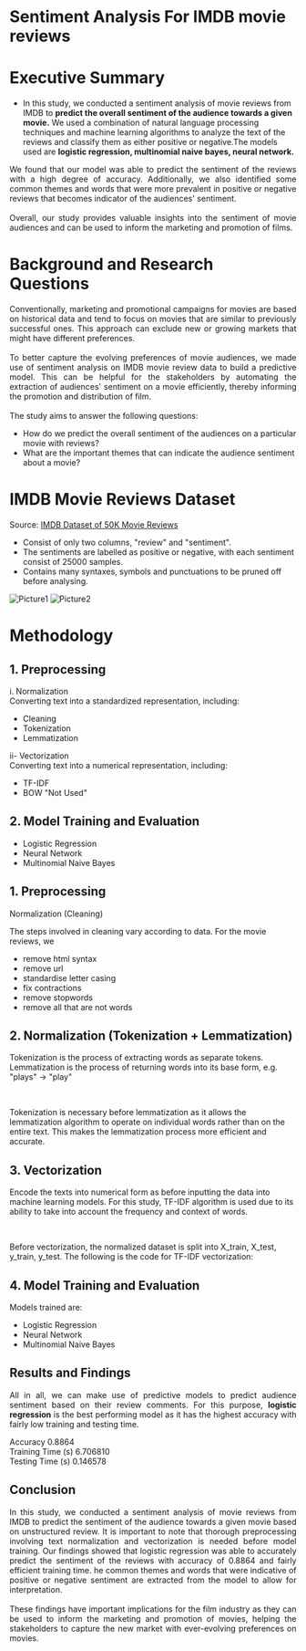 
# Sentiment Analysis For IMDB movie reviews

# Executive Summary

- In this study, we conducted a sentiment analysis of movie 
reviews from IMDB to **predict the overall sentiment of the 
audience towards a given movie.** We used a combination of 
natural language processing techniques and machine learning
algorithms to analyze the text of the reviews and classify 
them as either positive or negative.The models used are 
**logistic regression, multinomial naive bayes, neural network.**

<div align="justify">
We found that our model was able to predict the sentiment of the 
reviews with a high degree of accuracy. Additionally, we also 
identified some common themes and words that were more prevalent 
in positive or negative reviews that becomes indicator of the 
audiences' sentiment.
</div>
<br>
    
<div align="justify">
Overall, our study provides valuable insights into the sentiment
of movie audiences and can be used to inform the marketing and 
promotion of films.
</div>


# Background and Research Questions

<div align="justify">
    Conventionally, marketing and promotional campaigns for movies are
    based on historical data and tend to focus on movies that are
    similar to previously successful ones. This approach can exclude
    new or growing markets that might have different preferences.
</div>
<br>
<div align="justify">
    To better capture the evolving preferences of movie audiences,
    we made use of sentiment analysis on IMDB movie review data to 
    build a predictive model. This can be helpful for the stakeholders
    by automating the extraction of audiences' sentiment on a movie 
    efficiently, thereby informing the promotion and distribution of film.
        </div><br>
    The study aims to answer the following questions:

-   How do we predict the overall sentiment of the audiences on a
    particular movie with reviews?
-   What are the important themes that can indicate the audience
    sentiment about a movie?

# IMDB Movie Reviews Dataset 

Source: [IMDB Dataset of 50K Movie Reviews](https://www.kaggle.com/lakshmi25npathi/imdb-dataset-of-50k-movie-reviews)

-   Consist of only two columns, "review" and "sentiment".
-   The sentiments are labelled as positive or negative, with each
    sentiment consist of 25000 samples.
-   Contains many syntaxes, symbols and punctuations to be pruned off
    before analysing.

![Picture1](https://user-images.githubusercontent.com/126220185/222567838-3e1f5ed9-fcf2-40a1-9ab7-83049c216c27.png)
![Picture2](https://user-images.githubusercontent.com/126220185/222567855-567778c0-c976-4401-93a7-eff0d675658d.png)




# Methodology

## 1. Preprocessing <br>

i.  Normalization <br>
Converting text into a standardized representation, including:
-   Cleaning
-   Tokenization
-   Lemmatization

ii- Vectorization <br>
Converting text into a numerical representation, including:
-   TF-IDF 
-   BOW "Not Used"

## 2. Model Training and Evaluation
-   Logistic Regression
-   Neural Network
-   Multinomial Naive Bayes





## 1. Preprocessing 

Normalization (Cleaning) <br>

The steps involved in cleaning vary according to data. For the movie reviews, we

-   remove html syntax
-   remove url
-   standardise letter casing
-   fix contractions
-   remove stopwords
-   remove all that are not words



## 2. Normalization (Tokenization + Lemmatization) <br>

Tokenization is the process of extracting words as separate tokens.
Lemmatization is the process of returning words into its base form, 
e.g. "plays" -\> "play" 

<br>

Tokenization is necessary before lemmatization as it allows the 
lemmatization algorithm to operate on individual words rather than
on the entire text. This makes the lemmatization process more efficient
and accurate.




## 3. Vectorization

Encode the texts into numerical form as before inputting the data 
into machine learning models. For this study, TF-IDF algorithm is used 
due to its ability to take into account the frequency and context of words.

<br>

Before vectorization, the normalized dataset is split
into X_train, X_test, y_train, y_test.
The following is the code for TF-IDF vectorization:


## 4. Model Training and Evaluation 

Models trained are:
-   Logistic Regression
-   Neural Network
-   Multinomial Naive Bayes


## Results and Findings

<div align="justify">
All in all, we can make use of predictive models to predict
audience sentiment based on their review comments. For this purpose,
<b>logistic regression</b>
is the best performing model as it has the 
highest accuracy with fairly low training and testing time.
</div>
                                                                
  Accuracy            0.8864                
  Training Time (s)   6.706810              
  Testing Time (s)    0.146578             


## Conclusion 

<div align="justify">
In this study, we conducted a sentiment analysis of movie reviews from
IMDB to predict the sentiment of the audience towards a given movie based on
unstructured review. It is important to note that thorough preprocessing involving
text normalization and vectorization is needed before model training. Our findings
showed that logistic regression was able to accurately predict the sentiment of the
reviews with accuracy of 0.8864 and fairly efficient training time. he common themes
and words that were indicative of positive or negative sentiment are extracted from
the model to allow for interpretation.
</div> <br>

<div align="justify">
These findings have important implications for the film industry as they can be used
to inform the marketing and promotion of movies, helping the stakeholders to capture
the new market with ever-evolving preferences on movies.
</div>
